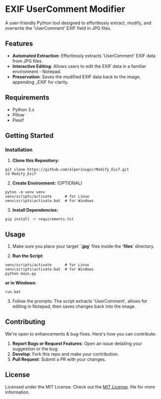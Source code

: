 # EXIF UserComment Modifier

A user-friendly Python tool designed to effortlessly extract, modify, and overwrite the 'UserComment' EXIF field in JPG files.

## Features
* **Automated Extraction**: Effortlessly extracts 'UserComment' EXIF data from JPG files.
* **Interactive Editing**: Allows users to edit the EXIF data in a familiar environment - Notepad.
* **Preservation**: Saves the modified EXIF data back to the image, appending _EXIF for clarity.

## Requirements
* Python 3.x
* Pillow
* Piexif

## Getting Started
### **Installation**
1. **Clone this Repository:**

```
git clone https://github.com/alperinugur/Modify_Exif.git
cd Modify_Exif
```

2. **Create Environment:**    (OPTIONAL)

```
pyton -m venv venv
venv/scripts/activate      # for Linux
venv\scripts\activate.bat  # for Windows
```

3. **Install Dependencies:**

```
pip install -r requirements.txt
```

## Usage

1. Make sure you place your target '**.jpg**' files inside the '**files**' directory.

2. **Run the Script**:
```
venv/scripts/activate      # for Linux
venv\scripts\activate.bat  # for Windows
python main.py
```

**or in Windows**:
```
run.bat
```

3. Follow the prompts: The script extracts 'UserComment', allows for editing in Notepad, then saves changes back into the image.

## Contributing

We're open to enhancements & bug-fixes. Here's how you can contribute:

1. **Report Bugs or Request Features**: Open an issue detailing your suggestion or the bug.
2. **Develop**: Fork this repo and make your contribution.
3. **Pull Request**: Submit a PR with your changes.

## License

Licensed under the MIT License. Check out the  [MIT License](https://opensource.org/licenses/MIT). file for more information.
